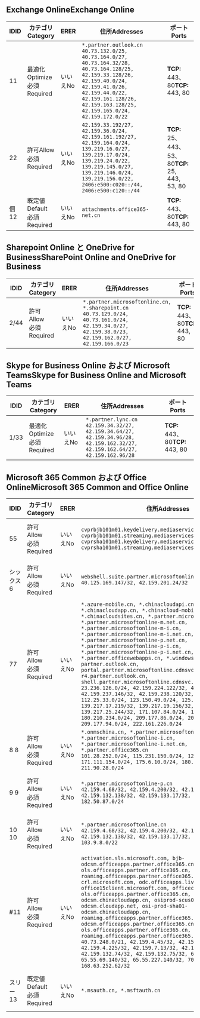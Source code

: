 <!--THIS FILE IS AUTOMATICALLY GENERATED. MANUAL CHANGES WILL BE OVERWRITTEN.-->
<!--Please contact the Office 365 Endpoints team with any questions.-->
<!--China endpoints version 2019072900-->
<!--File generated 2019-08-21 08:00:14.6399-->

## <a name="exchange-online"></a><span data-ttu-id="23c76-101">Exchange Online</span><span class="sxs-lookup"><span data-stu-id="23c76-101">Exchange Online</span></span>

<span data-ttu-id="23c76-102">ID</span><span class="sxs-lookup"><span data-stu-id="23c76-102">ID</span></span> | <span data-ttu-id="23c76-103">カテゴリ</span><span class="sxs-lookup"><span data-stu-id="23c76-103">Category</span></span> | <span data-ttu-id="23c76-104">ER</span><span class="sxs-lookup"><span data-stu-id="23c76-104">ER</span></span> | <span data-ttu-id="23c76-105">住所</span><span class="sxs-lookup"><span data-stu-id="23c76-105">Addresses</span></span> | <span data-ttu-id="23c76-106">ポート</span><span class="sxs-lookup"><span data-stu-id="23c76-106">Ports</span></span>
-- | -------------------- | -- | --------------------------------------------------------------------------------------------------------------------------------------------------------------------------------------------------------------------------------------- | ------------------------
<span data-ttu-id="23c76-107">1</span><span class="sxs-lookup"><span data-stu-id="23c76-107">1</span></span> | <span data-ttu-id="23c76-108">最適化</span><span class="sxs-lookup"><span data-stu-id="23c76-108">Optimize</span></span><BR><span data-ttu-id="23c76-109">必須</span><span class="sxs-lookup"><span data-stu-id="23c76-109">Required</span></span> | <span data-ttu-id="23c76-110">いいえ</span><span class="sxs-lookup"><span data-stu-id="23c76-110">No</span></span> | `*.partner.outlook.cn`<BR>`40.73.132.0/25, 40.73.164.0/27, 40.73.164.32/28, 40.73.164.128/25, 42.159.33.128/26, 42.159.40.0/24, 42.159.41.0/26, 42.159.44.0/22, 42.159.161.128/26, 42.159.163.128/25, 42.159.165.0/24, 42.159.172.0/22` | <span data-ttu-id="23c76-111">**TCP:** 443、80</span><span class="sxs-lookup"><span data-stu-id="23c76-111">**TCP:** 443, 80</span></span>
<span data-ttu-id="23c76-112">2</span><span class="sxs-lookup"><span data-stu-id="23c76-112">2</span></span> | <span data-ttu-id="23c76-113">許可</span><span class="sxs-lookup"><span data-stu-id="23c76-113">Allow</span></span><BR><span data-ttu-id="23c76-114">必須</span><span class="sxs-lookup"><span data-stu-id="23c76-114">Required</span></span> | <span data-ttu-id="23c76-115">いいえ</span><span class="sxs-lookup"><span data-stu-id="23c76-115">No</span></span> | `42.159.33.192/27, 42.159.36.0/24, 42.159.161.192/27, 42.159.164.0/24, 139.219.16.0/27, 139.219.17.0/24, 139.219.24.0/22, 139.219.145.0/27, 139.219.146.0/24, 139.219.156.0/22, 2406:e500:c020::/44, 2406:e500:c120::/44` | <span data-ttu-id="23c76-116">**TCP:** 25、443、53、80</span><span class="sxs-lookup"><span data-stu-id="23c76-116">**TCP:** 25, 443, 53, 80</span></span>
<span data-ttu-id="23c76-117">個</span><span class="sxs-lookup"><span data-stu-id="23c76-117">12</span></span> | <span data-ttu-id="23c76-118">既定値</span><span class="sxs-lookup"><span data-stu-id="23c76-118">Default</span></span><BR><span data-ttu-id="23c76-119">必須</span><span class="sxs-lookup"><span data-stu-id="23c76-119">Required</span></span> | <span data-ttu-id="23c76-120">いいえ</span><span class="sxs-lookup"><span data-stu-id="23c76-120">No</span></span> | `attachments.office365-net.cn` | <span data-ttu-id="23c76-121">**TCP:** 443、80</span><span class="sxs-lookup"><span data-stu-id="23c76-121">**TCP:** 443, 80</span></span>

## <a name="sharepoint-online-and-onedrive-for-business"></a><span data-ttu-id="23c76-122">Sharepoint Online と OneDrive for Business</span><span class="sxs-lookup"><span data-stu-id="23c76-122">SharePoint Online and OneDrive for Business</span></span>

<span data-ttu-id="23c76-123">ID</span><span class="sxs-lookup"><span data-stu-id="23c76-123">ID</span></span> | <span data-ttu-id="23c76-124">カテゴリ</span><span class="sxs-lookup"><span data-stu-id="23c76-124">Category</span></span> | <span data-ttu-id="23c76-125">ER</span><span class="sxs-lookup"><span data-stu-id="23c76-125">ER</span></span> | <span data-ttu-id="23c76-126">住所</span><span class="sxs-lookup"><span data-stu-id="23c76-126">Addresses</span></span> | <span data-ttu-id="23c76-127">ポート</span><span class="sxs-lookup"><span data-stu-id="23c76-127">Ports</span></span>
-- | ----------------- | -- | ----------------------------------------------------------------------------------------------------------------------------------------------------- | ----------------
<span data-ttu-id="23c76-128">2/4</span><span class="sxs-lookup"><span data-stu-id="23c76-128">4</span></span> | <span data-ttu-id="23c76-129">許可</span><span class="sxs-lookup"><span data-stu-id="23c76-129">Allow</span></span><BR><span data-ttu-id="23c76-130">必須</span><span class="sxs-lookup"><span data-stu-id="23c76-130">Required</span></span> | <span data-ttu-id="23c76-131">いいえ</span><span class="sxs-lookup"><span data-stu-id="23c76-131">No</span></span> | `*.partner.microsoftonline.cn, *.sharepoint.cn`<BR>`40.73.129.0/24, 40.73.161.0/24, 42.159.34.0/27, 42.159.38.0/23, 42.159.162.0/27, 42.159.166.0/23` | <span data-ttu-id="23c76-132">**TCP:** 443、80</span><span class="sxs-lookup"><span data-stu-id="23c76-132">**TCP:** 443, 80</span></span>

## <a name="skype-for-business-online-and-microsoft-teams"></a><span data-ttu-id="23c76-133">Skype for Business Online および Microsoft Teams</span><span class="sxs-lookup"><span data-stu-id="23c76-133">Skype for Business Online and Microsoft Teams</span></span>

<span data-ttu-id="23c76-134">ID</span><span class="sxs-lookup"><span data-stu-id="23c76-134">ID</span></span> | <span data-ttu-id="23c76-135">カテゴリ</span><span class="sxs-lookup"><span data-stu-id="23c76-135">Category</span></span> | <span data-ttu-id="23c76-136">ER</span><span class="sxs-lookup"><span data-stu-id="23c76-136">ER</span></span> | <span data-ttu-id="23c76-137">住所</span><span class="sxs-lookup"><span data-stu-id="23c76-137">Addresses</span></span> | <span data-ttu-id="23c76-138">ポート</span><span class="sxs-lookup"><span data-stu-id="23c76-138">Ports</span></span>
-- | -------------------- | -- | -------------------------------------------------------------------------------------------------------------------------------- | ----------------
<span data-ttu-id="23c76-139">1/3</span><span class="sxs-lookup"><span data-stu-id="23c76-139">3</span></span> | <span data-ttu-id="23c76-140">最適化</span><span class="sxs-lookup"><span data-stu-id="23c76-140">Optimize</span></span><BR><span data-ttu-id="23c76-141">必須</span><span class="sxs-lookup"><span data-stu-id="23c76-141">Required</span></span> | <span data-ttu-id="23c76-142">いいえ</span><span class="sxs-lookup"><span data-stu-id="23c76-142">No</span></span> | `*.partner.lync.cn`<BR>`42.159.34.32/27, 42.159.34.64/27, 42.159.34.96/28, 42.159.162.32/27, 42.159.162.64/27, 42.159.162.96/28` | <span data-ttu-id="23c76-143">**TCP:** 443、80</span><span class="sxs-lookup"><span data-stu-id="23c76-143">**TCP:** 443, 80</span></span>

## <a name="microsoft-365-common-and-office-online"></a><span data-ttu-id="23c76-144">Microsoft 365 Common および Office Online</span><span class="sxs-lookup"><span data-stu-id="23c76-144">Microsoft 365 Common and Office Online</span></span>

<span data-ttu-id="23c76-145">ID</span><span class="sxs-lookup"><span data-stu-id="23c76-145">ID</span></span> | <span data-ttu-id="23c76-146">カテゴリ</span><span class="sxs-lookup"><span data-stu-id="23c76-146">Category</span></span> | <span data-ttu-id="23c76-147">ER</span><span class="sxs-lookup"><span data-stu-id="23c76-147">ER</span></span> | <span data-ttu-id="23c76-148">住所</span><span class="sxs-lookup"><span data-stu-id="23c76-148">Addresses</span></span> | <span data-ttu-id="23c76-149">ポート</span><span class="sxs-lookup"><span data-stu-id="23c76-149">Ports</span></span>
-- | ------------------- | -- | ---------------------------------------------------------------------------------------------------------------------------------------------------------------------------------------------------------------------------------------------------------------------------------------------------------------------------------------------------------------------------------------------------------------------------------------------------------------------------------------------------------------------------------------------------------------------------------------------------------------------------------------------------------------------------------------------------------------------------------------------------------------------------------------------------------------------------------------------------------------------------------------------------------------------- | ----------------
<span data-ttu-id="23c76-150">5</span><span class="sxs-lookup"><span data-stu-id="23c76-150">5</span></span> | <span data-ttu-id="23c76-151">許可</span><span class="sxs-lookup"><span data-stu-id="23c76-151">Allow</span></span><BR><span data-ttu-id="23c76-152">必須</span><span class="sxs-lookup"><span data-stu-id="23c76-152">Required</span></span> | <span data-ttu-id="23c76-153">いいえ</span><span class="sxs-lookup"><span data-stu-id="23c76-153">No</span></span> | `cvprbjb101m01.keydelivery.mediaservices.chinacloudapi.cn, cvprbjb101m01.streaming.mediaservices.chinacloudapi.cn, cvprsha101m01.keydelivery.mediaservices.chinacloudapi.cn, cvprsha101m01.streaming.mediaservices.chinacloudapi.cn` | <span data-ttu-id="23c76-154">**TCP:** 443、80</span><span class="sxs-lookup"><span data-stu-id="23c76-154">**TCP:** 443, 80</span></span>
<span data-ttu-id="23c76-155">シックス</span><span class="sxs-lookup"><span data-stu-id="23c76-155">6</span></span> | <span data-ttu-id="23c76-156">許可</span><span class="sxs-lookup"><span data-stu-id="23c76-156">Allow</span></span><BR><span data-ttu-id="23c76-157">必須</span><span class="sxs-lookup"><span data-stu-id="23c76-157">Required</span></span> | <span data-ttu-id="23c76-158">いいえ</span><span class="sxs-lookup"><span data-stu-id="23c76-158">No</span></span> | `webshell.suite.partner.microsoftonline.cn`<BR>`40.125.169.147/32, 42.159.201.24/32` | <span data-ttu-id="23c76-159">**TCP:** 443、80</span><span class="sxs-lookup"><span data-stu-id="23c76-159">**TCP:** 443, 80</span></span>
<span data-ttu-id="23c76-160">7</span><span class="sxs-lookup"><span data-stu-id="23c76-160">7</span></span> | <span data-ttu-id="23c76-161">許可</span><span class="sxs-lookup"><span data-stu-id="23c76-161">Allow</span></span><BR><span data-ttu-id="23c76-162">必須</span><span class="sxs-lookup"><span data-stu-id="23c76-162">Required</span></span> | <span data-ttu-id="23c76-163">いいえ</span><span class="sxs-lookup"><span data-stu-id="23c76-163">No</span></span> | `*.azure-mobile.cn, *.chinacloudapi.cn, *.chinacloudapp.cn, *.chinacloud-mobile.cn, *.chinacloudsites.cn, *.partner.microsoftonline-m.cn, *.partner.microsoftonline-m.net.cn, *.partner.microsoftonline-m-i.cn, *.partner.microsoftonline-m-i.net.cn, *.partner.microsoftonline-p.net.cn, *.partner.microsoftonline-p-i.cn, *.partner.microsoftonline-p-i.net.cn, *.partner.officewebapps.cn, *.windowsazure.cn, partner.outlook.cn, portal.partner.microsoftonline.cdnsvc.com, r4.partner.outlook.cn, shell.partner.microsoftonline.cdnsvc.com`<BR>`23.236.126.0/24, 42.159.224.122/32, 42.159.233.91/32, 42.159.237.146/32, 42.159.238.120/32, 58.68.168.0/24, 112.25.33.0/24, 123.150.49.0/24, 125.65.247.0/24, 139.217.17.219/32, 139.217.19.156/32, 139.217.21.3/32, 139.217.25.244/32, 171.107.84.0/24, 180.210.232.0/24, 180.210.234.0/24, 209.177.86.0/24, 209.177.90.0/24, 209.177.94.0/24, 222.161.226.0/24` | <span data-ttu-id="23c76-164">**TCP:** 443、80</span><span class="sxs-lookup"><span data-stu-id="23c76-164">**TCP:** 443, 80</span></span>
<span data-ttu-id="23c76-165">8 </span><span class="sxs-lookup"><span data-stu-id="23c76-165">8</span></span> | <span data-ttu-id="23c76-166">許可</span><span class="sxs-lookup"><span data-stu-id="23c76-166">Allow</span></span><BR><span data-ttu-id="23c76-167">必須</span><span class="sxs-lookup"><span data-stu-id="23c76-167">Required</span></span> | <span data-ttu-id="23c76-168">いいえ</span><span class="sxs-lookup"><span data-stu-id="23c76-168">No</span></span> | `*.onmschina.cn, *.partner.microsoftonline.net.cn, *.partner.microsoftonline-i.cn, *.partner.microsoftonline-i.net.cn, *.partner.office365.cn`<BR>`101.28.252.0/24, 115.231.150.0/24, 123.235.32.0/24, 171.111.154.0/24, 175.6.10.0/24, 180.210.229.0/24, 211.90.28.0/24` | <span data-ttu-id="23c76-169">**TCP:** 443、80</span><span class="sxs-lookup"><span data-stu-id="23c76-169">**TCP:** 443, 80</span></span>
<span data-ttu-id="23c76-170">9 </span><span class="sxs-lookup"><span data-stu-id="23c76-170">9</span></span> | <span data-ttu-id="23c76-171">許可</span><span class="sxs-lookup"><span data-stu-id="23c76-171">Allow</span></span><BR><span data-ttu-id="23c76-172">必須</span><span class="sxs-lookup"><span data-stu-id="23c76-172">Required</span></span> | <span data-ttu-id="23c76-173">いいえ</span><span class="sxs-lookup"><span data-stu-id="23c76-173">No</span></span> | `*.partner.microsoftonline-p.cn`<BR>`42.159.4.68/32, 42.159.4.200/32, 42.159.7.156/32, 42.159.132.138/32, 42.159.133.17/32, 42.159.135.78/32, 182.50.87.0/24` | <span data-ttu-id="23c76-174">**TCP:** 443、80</span><span class="sxs-lookup"><span data-stu-id="23c76-174">**TCP:** 443, 80</span></span>
<span data-ttu-id="23c76-175">10 </span><span class="sxs-lookup"><span data-stu-id="23c76-175">10</span></span> | <span data-ttu-id="23c76-176">許可</span><span class="sxs-lookup"><span data-stu-id="23c76-176">Allow</span></span><BR><span data-ttu-id="23c76-177">必須</span><span class="sxs-lookup"><span data-stu-id="23c76-177">Required</span></span> | <span data-ttu-id="23c76-178">いいえ</span><span class="sxs-lookup"><span data-stu-id="23c76-178">No</span></span> | `*.partner.microsoftonline.cn`<BR>`42.159.4.68/32, 42.159.4.200/32, 42.159.7.156/32, 42.159.132.138/32, 42.159.133.17/32, 42.159.135.78/32, 103.9.8.0/22` | <span data-ttu-id="23c76-179">**TCP:** 443、80</span><span class="sxs-lookup"><span data-stu-id="23c76-179">**TCP:** 443, 80</span></span>
<span data-ttu-id="23c76-180">#</span><span class="sxs-lookup"><span data-stu-id="23c76-180">11</span></span> | <span data-ttu-id="23c76-181">許可</span><span class="sxs-lookup"><span data-stu-id="23c76-181">Allow</span></span><BR><span data-ttu-id="23c76-182">必須</span><span class="sxs-lookup"><span data-stu-id="23c76-182">Required</span></span> | <span data-ttu-id="23c76-183">いいえ</span><span class="sxs-lookup"><span data-stu-id="23c76-183">No</span></span> | `activation.sls.microsoft.com, bjb-odcsm.officeapps.partner.office365.cn, bjb-ols.officeapps.partner.office365.cn, bjb-roaming.officeapps.partner.office365.cn, crl.microsoft.com, odc.officeapps.live.com, office15client.microsoft.com, officecdn.microsoft.com, ols.officeapps.partner.office365.cn, osi-prod-bjb01-odcsm.chinacloudapp.cn, osiprod-scus01-odcsm.cloudapp.net, osi-prod-sha01-odcsm.chinacloudapp.cn, roaming.officeapps.partner.office365.cn, sha-odcsm.officeapps.partner.office365.cn, sha-ols.officeapps.partner.office365.cn, sha-roaming.officeapps.partner.office365.cn`<BR>`40.73.248.0/21, 42.159.4.45/32, 42.159.4.50/32, 42.159.4.225/32, 42.159.7.13/32, 42.159.132.73/32, 42.159.132.74/32, 42.159.132.75/32, 65.52.98.231/32, 65.55.69.140/32, 65.55.227.140/32, 70.37.81.47/32, 168.63.252.62/32` | <span data-ttu-id="23c76-184">**TCP:** 443、80</span><span class="sxs-lookup"><span data-stu-id="23c76-184">**TCP:** 443, 80</span></span>
<span data-ttu-id="23c76-185">スリー</span><span class="sxs-lookup"><span data-stu-id="23c76-185">13</span></span> | <span data-ttu-id="23c76-186">既定値</span><span class="sxs-lookup"><span data-stu-id="23c76-186">Default</span></span><BR><span data-ttu-id="23c76-187">必須</span><span class="sxs-lookup"><span data-stu-id="23c76-187">Required</span></span> | <span data-ttu-id="23c76-188">いいえ</span><span class="sxs-lookup"><span data-stu-id="23c76-188">No</span></span> | `*.msauth.cn, *.msftauth.cn` | <span data-ttu-id="23c76-189">**TCP:** 443、80</span><span class="sxs-lookup"><span data-stu-id="23c76-189">**TCP:** 443, 80</span></span>
